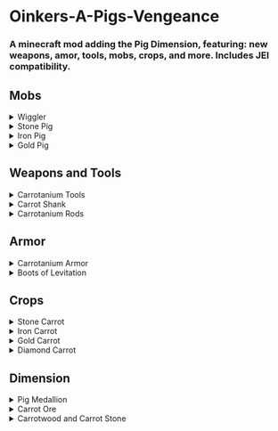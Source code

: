 # Oinkers-A-Pigs-Vengeance

### A minecraft mod adding the Pig Dimension, featuring: new weapons, amor, tools, mobs, crops, and more. Includes JEI compatibility.

## Mobs
<details>
  <summary>Wiggler</summary>
  A peaceful and lovable wiggling being, who roams the pig dimension in herds. Also drops a large amount of carrots.
  </details>
<details>
  <summary>Stone Pig</summary>
  A slow-moving stone-based pig, who hits hard and will slow players when it makes contact.
  </details>
<details>
  <summary>Iron Pig</summary>
  A range attacking iron-based pig. It will keep a distance, firing its Iron Shard projectiles that will weaken players and deal damage.
  </details>
<details>
  <summary>Gold Pig</summary>
  The most powerful of the pigs. The Gold Pig is a hybrid attacker that will shoot the player with its Gold Shard Projectiles (which deal slowness), and melee attack when in range.
  </details>

## Weapons and Tools
<details>
  <summary>Carrotanium Tools</summary>
  A set of powerful tools based on the Carrotanium ingot, and is more powerful and effecient than even Netherite. Diamond gear can be upgrade to Carrotanium with just one ingot using the Carrot Infuser.
  </details>
  <details>
  <summary>Carrot Shank</summary>
  This unceremonious weapon is easy to make with just a carrot and stick, and deals suprising damage, but it breaks very easily.
  </details>
<details>
  <summary>Carrotanium Rods</summary>
  A set of powerful magical rods made of Carrotanium, comprised of 3 power levels. Existing rods can be combined in the anvil to increase power. New rods can be crafted to be more powerful by using more Carrotanium ingots.
<details>
    <summary>Carrotanium Rod of Fire</summary>
    A powerful rod that launches fire charges on right click
  </details>
  <details> 
    <summary>Carrotanium Rod of Light</summary>
    A powerful rod that summons lightning on right click wherever the player is pointing (within range).
  </details>
  <details>
    <summary>Carrotanium Rod of Spring</summary>
    A useful rod that will launch the player wherever they are facing. The force the player is launched with depends on how long the rod is charged for.
  </details>
  </details>
  
  ## Armor
  <details>
  <summary>Carrotanium Armor</summary>
  A set of powerful gear based on the Carrotanium ingot. It features similar durability and protection as Netherite, but it what makes it far stronger are its enchantments. This armor set can be enchanted with: Carrot's Strength, Carrot's Speed, and Carrot's Absorption. These enchantments will apply there respective effects for a certain amount of time, with a certain cooldown. The effects can be made more lasting and stronger by applying the enchantments on multiple pieces of armor, if all 4 pieces of armor have the same enchantment then the enchntment will be permanent. Armor can only have one of these enchantments at a time.
  </details>
  <details>
  <summary>Boots of Levitation</summary>
  As a complement to the Carrotanium Rod of Spring, these boots will cancel any fall damage, but they are quite weak.
  </details>
  
  ## Crops
  <details>
  <summary>Stone Carrot</summary>
  This carrot will give the player resistance, but will deal a small amount of damage and slowness. It can be grown on stone.
  </details>
  <details>
  <summary>Iron Carrot</summary>
  This carrot will give the player strength. It can be grown on an iron block.
  </details>
  <details>
  <summary>Gold Carrot</summary>
  This carrot will give the player absorption and regeneration. It can be grown on a gold block.
  </details>
  <details>
  <summary>Diamond Carrot</summary>
  This carrot will give the player strength and regeneration. It can be grown on a diamond block.
  </details>

## Dimension
<details>
  <summary>Pig Medallion</summary>
  This is item allows the player to travel to the Pig Dimension; on right click it will teleport the player to the Pig Dimension.
  </details>
<details> 
  <summary>Carrot Ore</summary>
  The carrot ore is the source of Carrotanium. When mined it will drop Carrotanium shards, which can be crafted into a Carrotanium Ingot. It is found in the caves of the Pig Dimension.
  </details>
<details>
  <summary>Carrotwood and Carrot Stone</summary>
  The 
